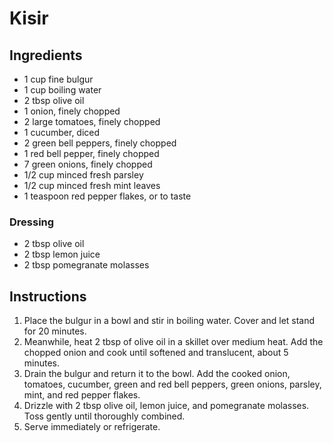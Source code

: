 # Kisir

## Ingredients

- 1 cup fine bulgur
- 1 cup boiling water
- 2 tbsp olive oil
- 1 onion, finely chopped
- 2 large tomatoes, finely chopped
- 1 cucumber, diced
- 2 green bell peppers, finely chopped
- 1 red bell pepper, finely chopped
- 7 green onions, finely chopped
- 1/2 cup minced fresh parsley
- 1/2 cup minced fresh mint leaves
- 1 teaspoon red pepper flakes, or to taste

### Dressing
- 2 tbsp olive oil
- 2 tbsp lemon juice
- 2 tbsp pomegranate molasses

## Instructions

1. Place the bulgur in a bowl and stir in boiling water. Cover and let stand for 20 minutes.
2. Meanwhile, heat 2 tbsp of olive oil in a skillet over medium heat. Add the chopped onion and cook until softened and translucent, about 5 minutes.
3. Drain the bulgur and return it to the bowl. Add the cooked onion, tomatoes, cucumber, green and red bell peppers, green onions, parsley, mint, and red pepper flakes.
4. Drizzle with 2 tbsp olive oil, lemon juice, and pomegranate molasses. Toss gently until thoroughly combined.
5. Serve immediately or refrigerate.
